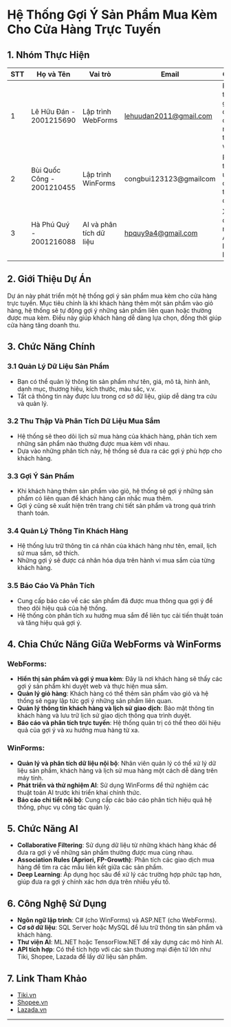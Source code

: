 # Hệ Thống Gợi Ý Sản Phẩm Mua Kèm Cho Cửa Hàng Trực Tuyến

## 1. Nhóm Thực Hiện

| **STT** | **Họ và Tên**    | **Vai trò**             | **Email**               | **Ghi chú**                              |
|---------|------------------|-------------------------|-------------------------|------------------------------------------|
| 1       | Lê Hữu Đán - 2001215690 | Lập trình WebForms       | lehuudan2011@gmail.com     | Phụ trách giao diện và chức năng trên web |
| 2       | Bùi Quốc Công - 2001210455 | Lập trình WinForms       | congbui123123@gmailcom     | Phát triển ứng dụng trên desktop         |
| 3       | Hà Phú Quý - 2001216088 | AI và phân tích dữ liệu  | hpquy9a4@gmail.com     | Xây dựng mô hình AI và xử lý dữ liệu     |

## 2. Giới Thiệu Dự Án
Dự án này phát triển một hệ thống gợi ý sản phẩm mua kèm cho cửa hàng trực tuyến. Mục tiêu chính là khi khách hàng thêm một sản phẩm vào giỏ hàng, hệ thống sẽ tự động gợi ý những sản phẩm liên quan hoặc thường được mua kèm. Điều này giúp khách hàng dễ dàng lựa chọn, đồng thời giúp cửa hàng tăng doanh thu.

## 3. Chức Năng Chính

### 3.1 Quản Lý Dữ Liệu Sản Phẩm
- Bạn có thể quản lý thông tin sản phẩm như tên, giá, mô tả, hình ảnh, danh mục, thương hiệu, kích thước, màu sắc, v.v.
- Tất cả thông tin này được lưu trong cơ sở dữ liệu, giúp dễ dàng tra cứu và quản lý.

### 3.2 Thu Thập Và Phân Tích Dữ Liệu Mua Sắm
- Hệ thống sẽ theo dõi lịch sử mua hàng của khách hàng, phân tích xem những sản phẩm nào thường được mua kèm với nhau.
- Dựa vào những phân tích này, hệ thống sẽ đưa ra các gợi ý phù hợp cho khách hàng.

### 3.3 Gợi Ý Sản Phẩm
- Khi khách hàng thêm sản phẩm vào giỏ, hệ thống sẽ gợi ý những sản phẩm có liên quan để khách hàng cân nhắc mua thêm.
- Gợi ý cũng sẽ xuất hiện trên trang chi tiết sản phẩm và trong quá trình thanh toán.

### 3.4 Quản Lý Thông Tin Khách Hàng
- Hệ thống lưu trữ thông tin cá nhân của khách hàng như tên, email, lịch sử mua sắm, sở thích.
- Những gợi ý sẽ được cá nhân hóa dựa trên hành vi mua sắm của từng khách hàng.

### 3.5 Báo Cáo Và Phân Tích
- Cung cấp báo cáo về các sản phẩm đã được mua thông qua gợi ý để theo dõi hiệu quả của hệ thống.
- Hệ thống còn phân tích xu hướng mua sắm để liên tục cải tiến thuật toán và tăng hiệu quả gợi ý.

## 4. Chia Chức Năng Giữa WebForms và WinForms

### WebForms:
- **Hiển thị sản phẩm và gợi ý mua kèm**: Đây là nơi khách hàng sẽ thấy các gợi ý sản phẩm khi duyệt web và thực hiện mua sắm.
- **Quản lý giỏ hàng**: Khách hàng có thể thêm sản phẩm vào giỏ và hệ thống sẽ ngay lập tức gợi ý những sản phẩm liên quan.
- **Quản lý thông tin khách hàng và lịch sử giao dịch**: Bảo mật thông tin khách hàng và lưu trữ lịch sử giao dịch thông qua trình duyệt.
- **Báo cáo và phân tích trực tuyến**: Hệ thống quản trị có thể theo dõi hiệu quả của gợi ý và xu hướng mua hàng từ xa.

### WinForms:
- **Quản lý và phân tích dữ liệu nội bộ**: Nhân viên quản lý có thể xử lý dữ liệu sản phẩm, khách hàng và lịch sử mua hàng một cách dễ dàng trên máy tính.
- **Phát triển và thử nghiệm AI**: Sử dụng WinForms để thử nghiệm các thuật toán AI trước khi triển khai chính thức.
- **Báo cáo chi tiết nội bộ**: Cung cấp các báo cáo phân tích hiệu quả hệ thống, phục vụ công tác quản lý.

## 5. Chức Năng AI
- **Collaborative Filtering**: Sử dụng dữ liệu từ những khách hàng khác để đưa ra gợi ý về những sản phẩm thường được mua cùng nhau.
- **Association Rules (Apriori, FP-Growth)**: Phân tích các giao dịch mua hàng để tìm ra các mẫu liên kết giữa các sản phẩm.
- **Deep Learning**: Áp dụng học sâu để xử lý các trường hợp phức tạp hơn, giúp đưa ra gợi ý chính xác hơn dựa trên nhiều yếu tố.

## 6. Công Nghệ Sử Dụng
- **Ngôn ngữ lập trình**: C# (cho WinForms) và ASP.NET (cho WebForms).
- **Cơ sở dữ liệu**: SQL Server hoặc MySQL để lưu trữ thông tin sản phẩm và khách hàng.
- **Thư viện AI**: ML.NET hoặc TensorFlow.NET để xây dựng các mô hình AI.
- **API tích hợp**: Có thể tích hợp với các sàn thương mại điện tử lớn như Tiki, Shopee, Lazada để lấy dữ liệu sản phẩm.

## 7. Link Tham Khảo
- [Tiki.vn](https://tiki.vn)
- [Shopee.vn](https://shopee.vn)
- [Lazada.vn](https://lazada.vn)

---


